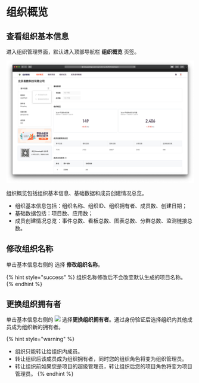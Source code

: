 # 组织概览

## 查看组织基本信息

进入组织管理界面，默认进入顶部导航栏 **组织概览** 页签。

![](../../.gitbook/assets/ying-mu-jie-tu-20200418-xia-wu-4.50.53.png)

组织概览包括组织基本信息、基础数据和成员创建情况总览。

* 组织基本信息包括：组织名称、组织ID、组织拥有者、成员数、创建日期；
* 基础数据包括：项目数、应用数；
* 成员创建情况总览：事件总数、看板总数、图表总数、分群总数、监测链接总数。

## 修改组织名称

单击基本信息右侧的  选择 **修改组织名称**。

{% hint style="success" %}
组织名称修改后不会改变默认生成的项目名称。
{% endhint %}

## 更换组织拥有者

单击基本信息右侧的 ![](https://github.com/growingio/growingio-docs-v3/tree/d520f4a494f6c0635c83422f55c665597e79ee96/.gitbook/assets/dian-dian-dian.png) 选择**更换组织拥有者**。通过身份验证后选择组织内其他成员成为组织新的拥有者。

{% hint style="warning" %}
* 组织只能转让给组织内成员。
* 转让组织后该成员成为组织拥有者，同时您的组织角色将变为组织管理员。
* 转让组织前如果您是项目的超级管理员，转让组织后您的项目角色将变为项目管理员。
{% endhint %}

